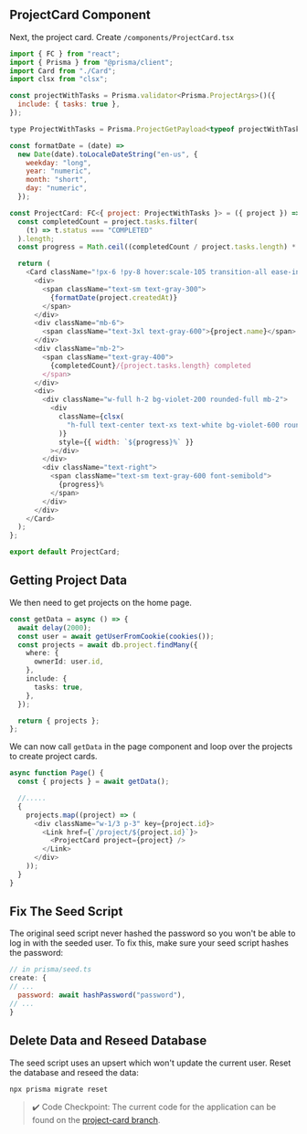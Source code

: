 ## ProjectCard Component

Next, the project card. Create `/components/ProjectCard.tsx`

```javascript
import { FC } from "react";
import { Prisma } from "@prisma/client";
import Card from "./Card";
import clsx from "clsx";

const projectWithTasks = Prisma.validator<Prisma.ProjectArgs>()({
  include: { tasks: true },
});

type ProjectWithTasks = Prisma.ProjectGetPayload<typeof projectWithTasks>;

const formatDate = (date) =>
  new Date(date).toLocaleDateString("en-us", {
    weekday: "long",
    year: "numeric",
    month: "short",
    day: "numeric",
  });

const ProjectCard: FC<{ project: ProjectWithTasks }> = ({ project }) => {
  const completedCount = project.tasks.filter(
    (t) => t.status === "COMPLETED"
  ).length;
  const progress = Math.ceil((completedCount / project.tasks.length) * 100);

  return (
    <Card className="!px-6 !py-8 hover:scale-105 transition-all ease-in-out duration-200">
      <div>
        <span className="text-sm text-gray-300">
          {formatDate(project.createdAt)}
        </span>
      </div>
      <div className="mb-6">
        <span className="text-3xl text-gray-600">{project.name}</span>
      </div>
      <div className="mb-2">
        <span className="text-gray-400">
          {completedCount}/{project.tasks.length} completed
        </span>
      </div>
      <div>
        <div className="w-full h-2 bg-violet-200 rounded-full mb-2">
          <div
            className={clsx(
              "h-full text-center text-xs text-white bg-violet-600 rounded-full"
            )}
            style={{ width: `${progress}%` }}
          ></div>
        </div>
        <div className="text-right">
          <span className="text-sm text-gray-600 font-semibold">
            {progress}%
          </span>
        </div>
      </div>
    </Card>
  );
};

export default ProjectCard;
```

## Getting Project Data

We then need to get projects on the home page.

```ts
const getData = async () => {
  await delay(2000);
  const user = await getUserFromCookie(cookies());
  const projects = await db.project.findMany({
    where: {
      ownerId: user.id,
    },
    include: {
      tasks: true,
    },
  });

  return { projects };
};
```

We can now call `getData` in the page component and loop over the projects to create project cards.

```ts
async function Page() {
  const { projects } = await getData();

  //.....
  {
    projects.map((project) => (
      <div className="w-1/3 p-3" key={project.id}>
        <Link href={`/project/${project.id}`}>
          <ProjectCard project={project} />
        </Link>
      </div>
    ));
  }
}
```

## Fix The Seed Script

The original seed script never hashed the password so you won't be able to log in with the seeded user. To fix this, make sure your seed script hashes the password:

```javascript
// in prisma/seed.ts
create: {
// ...
  password: await hashPassword("password"),
// ...
}
```

## Delete Data and Reseed Database

The seed script uses an upsert which won't update the current user. Reset the database and reseed the data:

```bash
npx prisma migrate reset
```

> ✔️ Code Checkpoint: The current code for the application can be found on the [project-card branch](https://github.com/Hendrixer/fullstack-app-v2-app/tree/project-card).
